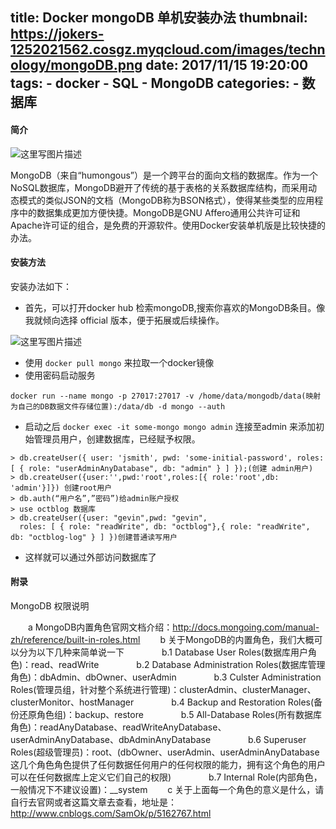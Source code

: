 title: Docker mongoDB 单机安装办法
thumbnail: https://jokers-1252021562.cosgz.myqcloud.com/images/technology/mongoDB.png
date: 2017/11/15 19:20:00
tags: 
    - docker
    - SQL
    - MongoDB
categories:
    - 数据库
---

#### 简介

![这里写图片描述](https://raw.githubusercontent.com/docker-library/docs/01c12653951b2fe592c1f93a13b4e289ada0e3a1/mongo/logo.png)

MongoDB（来自“humongous”）是一个跨平台的面向文档的数据库。作为一个NoSQL数据库，MongoDB避开了传统的基于表格的关系数据库结构，而采用动态模式的类似JSON的文档（MongoDB称为BSON格式），使得某些类型的应用程序中的数据集成更加方便快捷。MongoDB是GNU Affero通用公共许可证和Apache许可证的组合，是免费的开源软件。使用Docker安装单机版是比较快捷的办法。

#### 安装方法

安装办法如下：

* 首先，可以打开docker hub 检索mongoDB,搜索你喜欢的MongoDB条目。像我就倾向选择 official 版本，便于拓展或后续操作。

![这里写图片描述](http://img.blog.csdn.net/20171115093620364?watermark/2/text/aHR0cDovL2Jsb2cuY3Nkbi5uZXQvSjNva2Vy/font/5a6L5L2T/fontsize/400/fill/I0JBQkFCMA==/dissolve/70/gravity/SouthEast)

* 使用 `docker pull mongo` 来拉取一个docker镜像
* 使用密码启动服务 
```
docker run --name mongo -p 27017:27017 -v /home/data/mongodb/data(映射为自己的DB数据文件存储位置):/data/db -d mongo --auth

```
* 启动之后 `docker exec -it some-mongo mongo admin` 连接至admin 来添加初始管理员用户，创建数据库，已经赋予权限。

```
> db.createUser({ user: 'jsmith', pwd: 'some-initial-password', roles: [ { role: "userAdminAnyDatabase", db: "admin" } ] });(创建 admin用户) 
> db.createUser({user:'',pwd:'root',roles:[{ role:'root',db: 'admin'}]}) 创建root用户
> db.auth(“用户名”,”密码”)给admin账户授权
> use octblog 数据库
> db.createUser({user: "gevin",pwd: "gevin",
  roles: [ { role: "readWrite", db: "octblog"},{ role: "readWrite", db: "octblog-log" } ] })创建普通读写用户

```

* 这样就可以通过外部访问数据库了

#### 附录 

MongoDB 权限说明

　　a MongoDB内置角色官网文档介绍：http://docs.mongoing.com/manual-zh/reference/built-in-roles.html
　　b 关于MongoDB的内置角色，我们大概可以分为以下几种来简单说一下
　　　　b.1 Database User Roles(数据库用户角色)：read、readWrite
　　　　b.2 Database Administration Roles(数据库管理角色)：dbAdmin、dbOwner、userAdmin
　　　　b.3 Culster Administration Roles(管理员组，针对整个系统进行管理)：clusterAdmin、clusterManager、clusterMonitor、hostManager
　　　　b.4 Backup and Restoration Roles(备份还原角色组)：backup、restore
　　　　b.5 All-Database Roles(所有数据库角色)：readAnyDatabase、readWriteAnyDatabase、userAdminAnyDatabase、dbAdminAnyDatabase
　　　　b.6 Superuser Roles(超级管理员)：root、(dbOwner、userAdmin、userAdminAnyDatabase这几个角色角色提供了任何数据任何用户的任何权限的能力，拥有这个角色的用户可以在任何数据库上定义它们自己的权限)
　　　　b.7  Internal Role(内部角色，一般情况下不建议设置)：__system
　　c 关于上面每一个角色的意义是什么，请自行去官网或者这篇文章去查看，地址是：http://www.cnblogs.com/SamOk/p/5162767.html